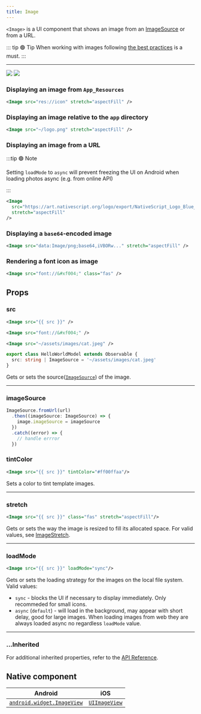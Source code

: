 ```yaml
---
title: Image
---
```


`<Image>` is a UI component that shows an image from an [ImageSource](https://docs.nativescript.org/api-reference/classes/imagesource) or from a URL.

<!-- TODO: fix links -->
<!-- TODO: add flavors -->

::: tip :green_circle: Tip
When working with images following [the best practices](/performance.html#image-optimizations) is a must.
:::

---

<DeviceFrame type="ios">
<img  src="https://raw.githubusercontent.com/nativescript-vue/nativescript-vue-ui-tests/master/screenshots/ios-simulator103iPhone6/Image.png"/>
</DeviceFrame>
<DeviceFrame type="android">
<img src="https://raw.githubusercontent.com/nativescript-vue/nativescript-vue-ui-tests/master/screenshots/android23/Image.png" />
</DeviceFrame>

### Displaying an image from `App_Resources`

<!-- /// flavor plain -->

```xml
<Image src="res://icon" stretch="aspectFill" />
```

<!-- ///

/// flavor angular

```xml
<Image src="res://icon" stretch="aspectFill"> </image>
```

///

/// flavor react

```tsx
<Image src="res://icon" stretch="aspectFill" />
```

///

/// flavor vue

```xml
<Image src="res://icon" stretch="aspectFill" />
```

///

/// flavor svelte

```xml
<Image src="res://icon" stretch="aspectFill" />
```

/// -->

### Displaying an image relative to the `app` directory

<!-- /// flavor plain -->

```xml
<Image src="~/logo.png" stretch="aspectFill" />
```

<!-- ///

/// flavor angular

```xml
<Image src="~/logo.png" stretch="aspectFill"></image>
```

///

/// flavor react

```tsx
<Image src="~/logo.png" stretch="aspectFill" />
```

///

/// flavor vue

```xml
<Image src="~/logo.png" stretch="aspectFill" />
```

///

/// flavor svelte

```xml
<Image src="~/logo.png" stretch="aspectFill" />
```

/// -->

### Displaying an image from a URL

:::tip :green_circle: Note

Setting `loadMode` to `async` will prevent freezing the UI on Android when loading photos async (e.g. from online API)

:::

<!-- /// flavor plain -->

```xml
<Image
  src="https://art.nativescript.org/logo/export/NativeScript_Logo_Blue_White.png"
  stretch="aspectFill"
/>
```

<!-- ///

/// flavor angular

```xml
<Image
  src="https://art.nativescript.org/logo/export/NativeScript_Logo_Blue_White.png"
  stretch="aspectFill"
>
</image>
```

///

/// flavor react

```tsx
<Image
  src="https://art.nativescript.org/logo/export/NativeScript_Logo_Blue_White.png"
  stretch="aspectFill"
/>
```

///

/// flavor vue

```xml
<Image
  src="https://art.nativescript.org/logo/export/NativeScript_Logo_Blue_White.png"
  stretch="aspectFill"
/>
```

///

/// flavor svelte

```xml
<Image
  src="https://art.nativescript.org/logo/export/NativeScript_Logo_Blue_White.png"
  stretch="aspectFill"
/>
```

/// -->

### Displaying a `base64`-encoded image

<!-- /// flavor plain -->

```xml
<Image src="data:Image/png;base64,iVBORw..." stretch="aspectFill" />
```

<!--
///

/// flavor angular

```xml
<Image src="data:Image/png;base64,iVBORw..." stretch="aspectFill"></image>
```

///

/// flavor react

```tsx
<Image src="data:Image/png;base64,iVBORw..." stretch="aspectFill" />
```

///

/// flavor vue

```xml
<Image src="data:Image/png;base64,iVBORw..." stretch="aspectFill" />
```

///

/// flavor svelte

```xml
<Image src="data:Image/png;base64,iVBORw..." stretch="aspectFill" />
```

/// -->

### Rendering a font icon as image

<!-- /// flavor plain -->

```xml
<Image src="font://&#xf004;" class="fas" />
```

<!--
///

/// flavor angular

```xml
<Image src="font://&#xf004;" class="fas"></image>
```

///

/// flavor react

```tsx
<Image src="font://&#xf004;" class="fas" />
```

///

/// flavor vue

```xml
<Image src.decode="font://&#xf004;" class="fas" />
```

:::warning Note

In NativeScript-Vue, `.decode` is required for parsing properties that have HTML entities in them.

:::

///

/// flavor svelte

```xml
<Image src="font://&#xf004;" class="fas" />
```

/// -->

## Props

### src

```xml
<Image src="{{ src }}" />

<Image src="font://&#xf004;" />

<Image src="~/assets/images/cat.jpeg" />
```

```ts
export class HelloWorldModel extends Observable {
  src: string | ImageSource = '~/assets/images/cat.jpeg'
}
```

Gets or sets the source([`ImageSource`](https://docs.nativescript.org/api-reference/classes/imagesource)) of the image.

---

### imageSource

```ts
ImageSource.fromUrl(url)
  .then((imageSource: ImageSource) => {
    image.imageSource = imageSource
  })
  .catch((error) => {
    // handle errror
  })
```

### tintColor

```xml
<Image src="{{ src }}" tintColor="#ff00ffaa"/>
```

Sets a color to tint template images.

---

### stretch

```xml
<Image src="{{ src }}" class="fas" stretch="aspectFill"/>
```

Gets or sets the way the image is resized to fill its allocated space. For valid values, see [ImageStretch](https://docs.nativescript.org/api-reference/modules/coretypes.imagestretch).

---

### loadMode

```xml
<Image src="{{ src }}" loadMode="sync"/>

```

Gets or sets the loading strategy for the images on the local file system.
Valid values:

- `sync` - blocks the UI if necessary to display immediately. Only recommeded for small icons.
- `async` (`default`) - will load in the background, may appear with short delay, good for large images. When loading images from web they are always loaded async no regardless `loadMode` value.

---

### ...Inherited

For additional inherited properties, refer to the [API Reference](https://docs.nativescript.org/api-reference/classes/image).

## Native component

| Android                                                                                        | iOS                                                                          |
| ---------------------------------------------------------------------------------------------- | ---------------------------------------------------------------------------- |
| [`android.widget.ImageView`](https://developer.android.com/reference/android/widget/ImageView) | [`UIImageView`](https://developer.apple.com/documentation/uikit/uiimageview) |
